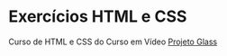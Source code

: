 <h1>Exercícios HTML e CSS</h1>
Curso de HTML e CSS do Curso em Vídeo
<a href="https://lucianojr88.github.io/Exercicios-HTML/projeto-glass-html5/">Projeto Glass</a>